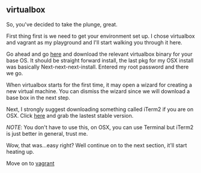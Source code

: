 virtualbox
----------
So, you've decided to take the plunge, great.

First thing first is we need to get your environment set up. I chose virtualbox and vagrant as my playground and I'll start walking you through it here.

Go ahead and go [here](https://www.virtualbox.org/wiki/Downloads) and download the relevant virtualbox binary for your base OS.  It should be straight forward install, the last pkg for my OSX install was basically Next-next-next-install.  Entered my root password and there we go.

When virtualbox starts for the first time, it may open a wizard for creating a new virtual machine.  You can dismiss the wizard since we will download a base box in the next step.

Next, I strongly suggest downloading something called iTerm2 if you are on OSX.  Click [here](http://www.iterm2.com/#/section/downloads) and grab the lastest stable version.

_NOTE_: You don't have to use this, on OSX, you can use Terminal but iTerm2 is just better in general, trust me.

Wow, that was...easy right? Well continue on to the next section, it'll start heating up.

Move on to [vagrant](02-vagrant.md)
